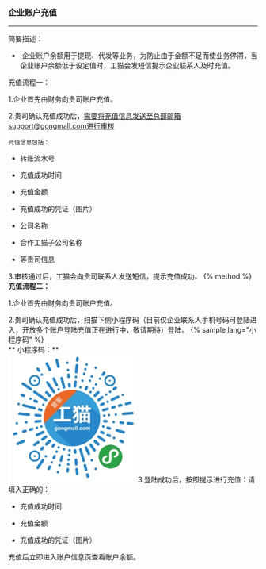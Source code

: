 ### 企业账户充值

---

简要描述：

* ·企业账户余额用于提现、代发等业务，为防止由于金额不足而使业务停滞，当企业账户余额低于设定值时，工猫会发短信提示企业联系人及时充值。

充值流程一：

1.企业首先由财务向贵司账户充值。

2.贵司确认充值成功后，需要将充值信息发送至总部邮箱support@gongmall.com进行审核

```
充值信息包括：
```

* 转账流水号

* 充值成功时间

* 充值金额

* 充值成功的凭证（图片）

* 公司名称

* 合作工猫子公司名称

* 等贵司信息

3.审核通过后，工猫会向贵司联系人发送短信，提示充值成功。
{% method %} 
**充值流程二：**

1.企业首先由财务向贵司账户充值。

2.贵司确认充值成功后，扫描下侧小程序码（目前仅企业联系人手机号码可登陆进入，开放多个账户登陆充值正在进行中，敬请期待）登陆。
    {% sample lang="小程序码" %}  
    ** 小程序码：**                        
    ![](/assets/445962197339342915.jpg)
3.登陆成功后，按照提示进行充值：请填入正确的：

* 充值成功时间

* 充值金额

* 充值成功的凭证（图片）

充值后立即进入账户信息页查看账户余额。



